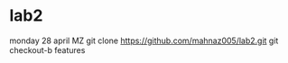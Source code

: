 # lab2
monday 28 april MZ
git clone <https://github.com/mahnaz005/lab2.git>
git checkout-b features
